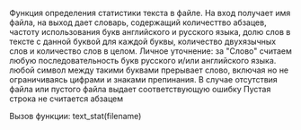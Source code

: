 Функция определения статистики текста в файле. На вход получает имя файла, на выход дает словарь, содержащий количесттво абзацев, частоту использования букв английского и русского языка, долю слов в тексте с данной буквой для каждой буквы, количество двухязычных слов и количество слов в целом. 
Личное уточнение: за "Слово" считаем любую последовательность букв русского и/или английского языка. любой символ между такими буквами прерывает слово, включая но не ограничиваясь цифрами и знаками препинания.
В случае отсутствия файла или пустого файла выдает соответствующую ошибку
Пустая строка не считается абзацем

Вызов функции:
text_stat(filename)
